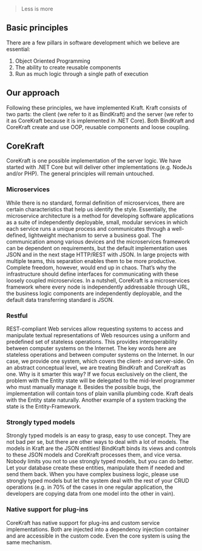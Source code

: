 <!-- header
{
    "title": "Micro-Services Plugin-oriented Framework",
    "keywords":  [ "introduction", "overview", "history", "nature", "BindKraft", "Server-side", "micro-service", "net core" ]
}
-->

> Less is more

## Basic principles ##
There are a few pillars in software development which we believe are essential:
1. Object Oriented Programming
2. The ability to create reusable components
3. Run as much logic through a single path of execution

## Our approach ##
Following these principles, we have implemented Kraft. Kraft consists of two parts: the client (we refer to it as BindKraft) and the server (we refer to it as CoreKraft because it is implemented in .NET Core). Both BindKraft and CoreKraft create and use OOP, reusable components and loose coupling.

## CoreKraft ##
CoreKraft is one possible implementation of the server logic. We have started with .NET Core but will deliver other implementations (e.g. NodeJs and/or PHP). The general principles will remain untouched.

### Microservices ###
While there is no standard, formal definition of microservices, there are certain characteristics that help us identify the style. Essentially, the microservice architecture is a method for developing software applications as a suite of independently deployable, small, modular services in which each service runs a unique process and communicates through a well-defined, lightweight mechanism to serve a business goal. The communication among various devices and the microservices framework can be dependent on requirements, but the default implementation uses JSON and in the next stage HTTP/REST with JSON.
In large projects with multiple teams, this separation enables them to be more productive. Complete freedom, however, would end up in chaos. That’s why the infrastructure should define interfaces for communicating with these loosely coupled microservices.
In a nutshell, CoreKraft is a microservices framework where every node is independently addressable through URL, the business logic components are independently deployable, and the default data transferring standard is JSON.

### Restful ###
REST-compliant Web services allow requesting systems to access and manipulate textual representations of Web resources using a uniform and predefined set of stateless operations. This provides interoperability between computer systems on the Internet. The key words here are stateless operations and between computer systems on the Internet. In our case, we provide one system, which covers the client- and server-side.
On an abstract conceptual level, we are treating BindKraft and CoreKraft as one. Why is it smarter this way? If we focus exclusively on the client, the problem with the Entity state will be delegated to the mid-level programmer who must manually manage it. Besides the possible bugs, the implementation will contain tons of plain vanilla plumbing code.
Kraft deals with the Entity state naturally. Another example of a system tracking the state is the Entity-Framework.

### Strongly typed models ###
Strongly typed models is an easy to grasp, easy to use concept. They are not bad per se, but there are other ways to deal with a lot of models. The models in Kraft are the JSON entities! BindKraft binds its views and controls to these JSON models and CoreKraft processes them, and vice versa. Nobody limits you not to use strongly typed models, but you can do better. Let your database create these entities, manipulate them if needed and send them back. When you have complex business logic, please use strongly typed models but let the system deal with the rest of your CRUD operations (e.g. in 70% of the cases in one regular application, the developers are copying data from one model into the other in vain).

### Native support for plug-ins ###
CoreKraft has native support for plug-ins and custom service implementations. Both are injected into a dependency injection container and are accessible in the custom code. Even the core system is using the same mechanism.
